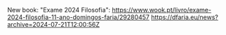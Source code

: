 New book: "Exame 2024 Filosofia": https://www.wook.pt/livro/exame-2024-filosofia-11-ano-domingos-faria/29280457 https://dfaria.eu/news?archive=2024-07-21T12:00:56Z
